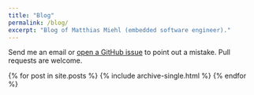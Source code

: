 ```yaml
---
title: "Blog"
permalink: /blog/
excerpt: "Blog of Matthias Miehl (embedded software engineer)."
---
```


<!--[Categories and tags]({{ "/topics/" | relative_url }})-->

Send me an email or [open a GitHub issue](https://github.com/makomi/makomi.github.io/issues) to point out a mistake. Pull requests are welcome.

{% for post in site.posts %}
  {% include archive-single.html %}
{% endfor %}
